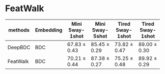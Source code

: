 # FeatWalk


| methods  | Embedding | Mini 5way-1shot | Mini 5way-5shot                        | Tired 5way-1shot           | Tired 5way-1shot |
|----------|-----------|-------------|----------------------------------------|----------------------------|------------------|
| DeepBDC  | BDC       |  67.83 ± 0.43 |85.45 ± 0.29| 73.82 ± 0.47| 89.00 ± 0.30|
| FeatWalk | BDC       | 70.21 ± 0.44 | 87.38 ± 0.27|  75.25 ± 0.48|  89.92 ± 0.29    |